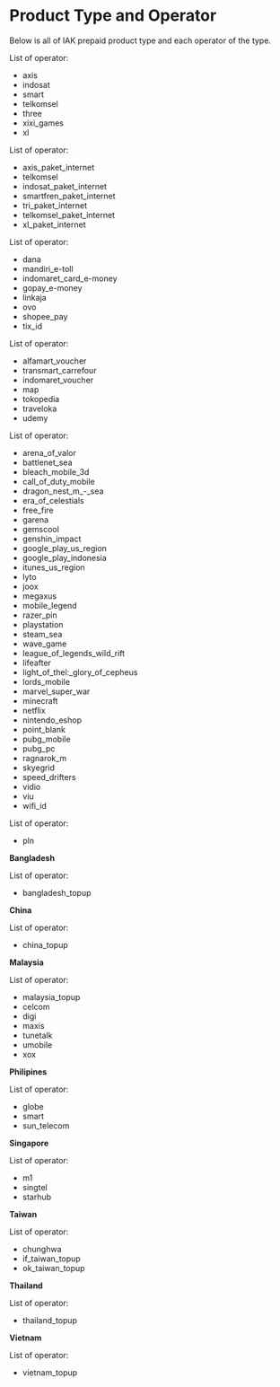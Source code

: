 # Product Type and Operator

Below is all of IAK prepaid product type and each operator of the type.

<!--
type: tab
title: pulsa
-->

List of operator:

  - axis
  - indosat
  - smart
  - telkomsel
  - three
  - xixi_games
  - xl

<!--
type: tab
title: data
-->

List of operator:

  - axis_paket_internet
  - telkomsel
  - indosat_paket_internet
  - smartfren_paket_internet
  - tri_paket_internet
  - telkomsel_paket_internet
  - xl_paket_internet

<!--
type: tab
title: etoll
-->

List of operator:

  - dana
  - mandiri_e-toll
  - indomaret_card_e-money
  - gopay_e-money
  - linkaja
  - ovo
  - shopee_pay
  - tix_id

<!--
type: tab
title: voucher
-->

List of operator:

  - alfamart_voucher
  - transmart_carrefour
  - indomaret_voucher
  - map
  - tokopedia
  - traveloka
  - udemy

<!--
type: tab
title: game
-->

List of operator:

  - arena_of_valor
  - battlenet_sea
  - bleach_mobile_3d
  - call_of_duty_mobile
  - dragon_nest\_m\_-_sea
  - era_of_celestials
  - free_fire
  - garena
  - gemscool
  - genshin_impact
  - google_play_us_region
  - google_play_indonesia
  - itunes_us_region
  - lyto
  - joox
  - megaxus
  - mobile_legend
  - razer_pin
  - playstation
  - steam_sea
  - wave_game
  - league_of_legends_wild_rift
  - lifeafter
  - light_of_thel:_glory_of_cepheus
  - lords_mobile
  - marvel_super_war
  - minecraft
  - netflix
  - nintendo_eshop
  - point_blank
  - pubg_mobile
  - pubg_pc
  - ragnarok_m
  - skyegrid
  - speed_drifters
  - vidio
  - viu
  - wifi_id

<!--
type: tab
title: pln
-->

List of operator:

  - pln

<!--
type: tab
title: international
-->

**Bangladesh**

List of operator:

  - bangladesh_topup

**China**

List of operator:

  - china_topup

**Malaysia**

List of operator:

  - malaysia_topup
  - celcom
  - digi
  - maxis
  - tunetalk
  - umobile
  - xox

**Philipines**

List of operator:

  - globe
  - smart
  - sun_telecom

**Singapore**

List of operator:

  - m1
  - singtel
  - starhub

**Taiwan**

List of operator:

  - chunghwa
  - if_taiwan_topup
  - ok_taiwan_topup

**Thailand**

List of operator:

  - thailand_topup

**Vietnam**

List of operator:

  - vietnam_topup


<!-- type: tab-end -->
